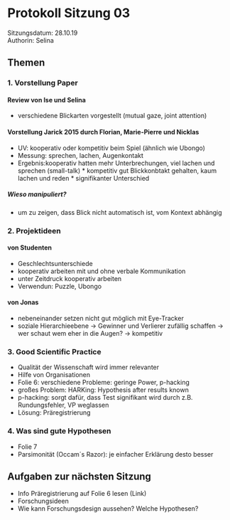 # Protokoll Sitzung 03 #

Sitzungsdatum: 28.10.19  
Authorin: Selina

## Themen ##

### 1. Vorstellung Paper ###

#### Review von Ise und Selina ####

* verschiedene Blickarten vorgestellt (mutual gaze, joint attention)

#### Vorstellung Jarick 2015 durch Florian, Marie-Pierre und Nicklas ####

* UV: kooperativ oder kompetitiv beim Spiel (ähnlich wie Ubongo)
* Messung: sprechen, lachen, Augenkontakt
* Ergebnis:kooperativ hatten mehr Unterbrechungen, viel lachen und sprechen (small-talk)
        * kompetitiv gut Blickkonbtakt gehalten, kaum lachen und reden
        * signifikanter Unterschied

##### Wieso manipuliert? #####

* um zu zeigen, dass Blick nicht automatisch ist, vom Kontext abhängig

### 2. Projektideen ###

#### von Studenten ####

* Geschlechtsunterschiede
* kooperativ arbeiten mit und ohne verbale Kommunikation
* unter Zeitdruck kooperativ arbeiten
* Verwendun: Puzzle, Ubongo

#### von Jonas ####

* nebeneinander setzen nicht gut möglich mit Eye-Tracker
* soziale Hierarchieebene -> Gewinner und Verlierer zufällig schaffen -> wer
  schaut wem eher in die Augen? -> kompetitiv

### 3. Good Scientific Practice ###

* Qualität der Wissenschaft wird immer relevanter
* Hilfe von Organisationen
* Folie 6: verschiedene Probleme: geringe Power, p-hacking
* großes Problem: HARKing: Hypothesis after results known
* p-hacking: sorgt dafür, dass Test signifikant wird durch z.B. Rundungsfehler,
  VP weglassen
* Lösung: Präregistrierung

### 4. Was sind gute Hypothesen ###

* Folie 7
* Parsimonität (Occam´s Razor): je einfacher Erklärung desto besser

## Aufgaben zur nächsten Sitzung ##

* Info Präregistrierung auf Folie 6 lesen (Link)
* Forschungsideen
* Wie kann Forschungsdesign aussehen? Welche Hypothesen?
